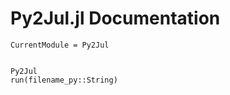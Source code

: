 # Py2Jul.jl Documentation

```@meta
CurrentModule = Py2Jul
```

```@index
```

```@docs
Py2Jul
run(filename_py::String)
```
